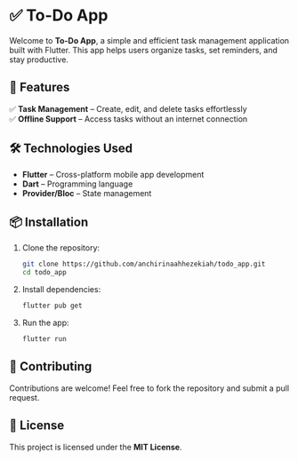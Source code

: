 # ✅ To-Do App  

Welcome to **To-Do App**, a simple and efficient task management application built with Flutter. This app helps users organize tasks, set reminders, and stay productive.  

## 🚀 Features  

✅ **Task Management** – Create, edit, and delete tasks effortlessly  
✅ **Offline Support** – Access tasks without an internet connection  

## 🛠️ Technologies Used  

- **Flutter** – Cross-platform mobile app development  
- **Dart** – Programming language  
- **Provider/Bloc** – State management  

## 📦 Installation  

1. Clone the repository:  
   ```sh
   git clone https://github.com/anchirinaahhezekiah/todo_app.git
   cd todo_app
   ```  
2. Install dependencies:  
   ```sh
   flutter pub get
   ```  
3. Run the app:  
   ```sh
   flutter run
   ```  

## 🤝 Contributing  

Contributions are welcome! Feel free to fork the repository and submit a pull request.  

## 📜 License  

This project is licensed under the **MIT License**.  

